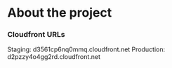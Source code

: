 # About the project
### Cloudfront URLs
Staging: d3561cp6nq0mmq.cloudfront.net
Production: d2pzzy4o4gg2rd.cloudfront.net